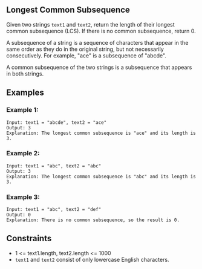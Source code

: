 
## Longest Common Subsequence

Given two strings `text1` and `text2`, return the length of their longest common subsequence (LCS). If there is no common subsequence, return 0.

A subsequence of a string is a sequence of characters that appear in the same order as they do in the original string, but not necessarily consecutively. For example, "ace" is a subsequence of "abcde".

A common subsequence of the two strings is a subsequence that appears in both strings.  

## Examples

### Example 1:

```
Input: text1 = "abcde", text2 = "ace"
Output: 3
Explanation: The longest common subsequence is "ace" and its length is 3.
```

### Example 2:

```
Input: text1 = "abc", text2 = "abc"
Output: 3
Explanation: The longest common subsequence is "abc" and its length is 3.
```

### Example 3:

```
Input: text1 = "abc", text2 = "def"
Output: 0
Explanation: There is no common subsequence, so the result is 0.
```

## Constraints
* 1 <= text1.length, text2.length <= 1000
* `text1` and `text2` consist of only lowercase English characters.